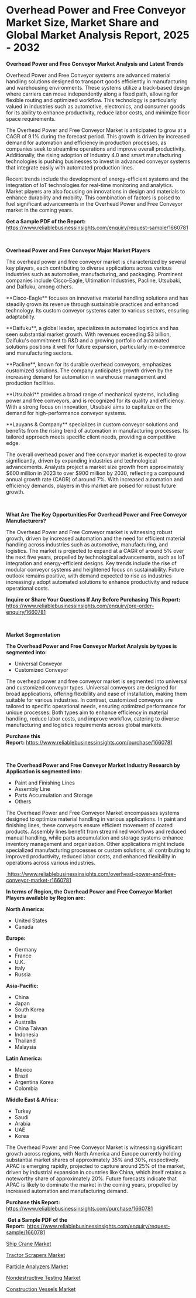 <p><h1>Overhead Power and Free Conveyor Market Size, Market Share and Global Market Analysis Report, 2025 - 2032</h1></p><p><strong>Overhead Power and Free Conveyor Market Analysis and Latest Trends</strong></p>
<p><p>Overhead Power and Free Conveyor systems are advanced material handling solutions designed to transport goods efficiently in manufacturing and warehousing environments. These systems utilize a track-based design where carriers can move independently along a fixed path, allowing for flexible routing and optimized workflow. This technology is particularly valued in industries such as automotive, electronics, and consumer goods for its ability to enhance productivity, reduce labor costs, and minimize floor space requirements.</p><p>The Overhead Power and Free Conveyor Market is anticipated to grow at a CAGR of 9.1% during the forecast period. This growth is driven by increased demand for automation and efficiency in production processes, as companies seek to streamline operations and improve overall productivity. Additionally, the rising adoption of Industry 4.0 and smart manufacturing technologies is pushing businesses to invest in advanced conveyor systems that integrate easily with automated production lines.</p><p>Recent trends include the development of energy-efficient systems and the integration of IoT technologies for real-time monitoring and analytics. Market players are also focusing on innovations in design and materials to enhance durability and mobility. This combination of factors is poised to fuel significant advancements in the Overhead Power and Free Conveyor market in the coming years.</p></p>
<p><strong>Get a Sample PDF of the Report:&nbsp;</strong> <a href="https://www.reliablebusinessinsights.com/enquiry/request-sample/1660781?utm_campaign=1873&utm_medium=2&utm_source=Github&utm_content=ia&utm_term=10042025&utm_id=overhead-power-and-free-conveyor">https://www.reliablebusinessinsights.com/enquiry/request-sample/1660781</a></p>
<p>&nbsp;</p>
<p><strong>Overhead Power and Free Conveyor Major Market Players</strong></p>
<p><p>The overhead power and free conveyor market is characterized by several key players, each contributing to diverse applications across various industries such as automotive, manufacturing, and packaging. Prominent companies include Cisco-Eagle, Ultimation Industries, Pacline, Utsubaki, and Daifuku, among others.</p><p>**Cisco-Eagle** focuses on innovative material handling solutions and has steadily grown its revenue through sustainable practices and enhanced technology. Its custom conveyor systems cater to various sectors, ensuring adaptability.</p><p>**Daifuku**, a global leader, specializes in automated logistics and has seen substantial market growth. With revenues exceeding $3 billion, Daifuku's commitment to R&D and a growing portfolio of automated solutions positions it well for future expansion, particularly in e-commerce and manufacturing sectors.</p><p>**Pacline**, known for its durable overhead conveyors, emphasizes customized solutions. The company anticipates growth driven by the increasing demand for automation in warehouse management and production facilities.</p><p>**Utsubaki** provides a broad range of mechanical systems, including power and free conveyors, and is recognized for its quality and efficiency. With a strong focus on innovation, Utsubaki aims to capitalize on the demand for high-performance conveyor systems.</p><p>**Lauyans & Company** specializes in custom conveyor solutions and benefits from the rising trend of automation in manufacturing processes. Its tailored approach meets specific client needs, providing a competitive edge.</p><p>The overall overhead power and free conveyor market is expected to grow significantly, driven by expanding industries and technological advancements. Analysts project a market size growth from approximately $600 million in 2023 to over $900 million by 2030, reflecting a compound annual growth rate (CAGR) of around 7%. With increased automation and efficiency demands, players in this market are poised for robust future growth.</p></p>
<p>&nbsp;</p>
<p><strong>What Are The Key Opportunities For Overhead Power and Free Conveyor Manufacturers?</strong></p>
<p><p>The Overhead Power and Free Conveyor market is witnessing robust growth, driven by increased automation and the need for efficient material handling across industries such as automotive, manufacturing, and logistics. The market is projected to expand at a CAGR of around 5% over the next five years, propelled by technological advancements, such as IoT integration and energy-efficient designs. Key trends include the rise of modular conveyor systems and heightened focus on sustainability. Future outlook remains positive, with demand expected to rise as industries increasingly adopt automated solutions to enhance productivity and reduce operational costs.</p></p>
<p><strong>Inquire or Share Your Questions If Any Before Purchasing This Report:</strong> <a href="https://www.reliablebusinessinsights.com/enquiry/pre-order-enquiry/1660781?utm_campaign=1873&utm_medium=2&utm_source=Github&utm_content=ia&utm_term=10042025&utm_id=overhead-power-and-free-conveyor">https://www.reliablebusinessinsights.com/enquiry/pre-order-enquiry/1660781</a></p>
<p>&nbsp;</p>
<p><strong>Market Segmentation</strong></p>
<p><strong>The Overhead Power and Free Conveyor Market Analysis by types is segmented into:</strong></p>
<p><ul><li>Universal Conveyor</li><li>Customized Conveyor</li></ul></p>
<p><p>The overhead power and free conveyor market is segmented into universal and customized conveyor types. Universal conveyors are designed for broad applications, offering flexibility and ease of installation, making them suitable for various industries. In contrast, customized conveyors are tailored to specific operational needs, ensuring optimized performance for unique processes. Both types aim to enhance efficiency in material handling, reduce labor costs, and improve workflow, catering to diverse manufacturing and logistics requirements across global markets.</p></p>
<p><strong>Purchase this Report:&nbsp;</strong><a href="https://www.reliablebusinessinsights.com/purchase/1660781?utm_campaign=1873&utm_medium=2&utm_source=Github&utm_content=ia&utm_term=10042025&utm_id=overhead-power-and-free-conveyor">https://www.reliablebusinessinsights.com/purchase/1660781</a></p>
<p>&nbsp;</p>
<p><strong>The Overhead Power and Free Conveyor Market Industry Research by Application is segmented into:</strong></p>
<p><ul><li>Paint and Finishing Lines</li><li>Assembly Line</li><li>Parts Accumulation and Storage</li><li>Others</li></ul></p>
<p><p>The Overhead Power and Free Conveyor Market encompasses systems designed to optimize material handling in various applications. In paint and finishing lines, these conveyors ensure efficient movement of coated products. Assembly lines benefit from streamlined workflows and reduced manual handling, while parts accumulation and storage systems enhance inventory management and organization. Other applications might include specialized manufacturing processes or custom solutions, all contributing to improved productivity, reduced labor costs, and enhanced flexibility in operations across various industries.</p></p>
<p><a href="https://www.reliablebusinessinsights.com/overhead-power-and-free-conveyor-market-r1660781?utm_campaign=1873&utm_medium=2&utm_source=Github&utm_content=ia&utm_term=10042025&utm_id=overhead-power-and-free-conveyor">&nbsp;https://www.reliablebusinessinsights.com/overhead-power-and-free-conveyor-market-r1660781</a></p>
<p><strong>In terms of Region, the Overhead Power and Free Conveyor Market Players available by Region are:</strong></p>
<p>
    <p> <strong> North America: </strong>
        <ul>
            <li>United States</li>
            <li>Canada</li>
        </ul>
        </p> 
    <p> <strong> Europe: </strong>
        <ul>
            <li>Germany</li>
            <li>France</li>
            <li>U.K.</li>
            <li>Italy</li>
            <li>Russia</li>
        </ul>
        </p> 
    <p> <strong> Asia-Pacific: </strong>
        <ul>
            <li>China</li>
            <li>Japan</li>
            <li>South Korea</li>
            <li>India</li>
            <li>Australia</li>
            <li>China Taiwan</li>
            <li>Indonesia</li>
            <li>Thailand</li>
            <li>Malaysia</li>
        </ul>
        </p> 
    <p> <strong> Latin America: </strong>
        <ul>
            <li>Mexico</li>
            <li>Brazil</li>
            <li>Argentina Korea</li>
            <li>Colombia</li>
        </ul>
        </p> 
    <p> <strong> Middle East & Africa: </strong>
        <ul>
            <li>Turkey</li>
            <li>Saudi</li>
            <li>Arabia</li>
            <li>UAE</li>
            <li>Korea</li>
        </ul>
    </p>
    </p>
<p><p>The Overhead Power and Free Conveyor Market is witnessing significant growth across regions, with North America and Europe currently holding substantial market shares of approximately 35% and 30%, respectively. APAC is emerging rapidly, projected to capture around 25% of the market, driven by industrial expansion in countries like China, which itself retains a noteworthy share of approximately 20%. Future forecasts indicate that APAC is likely to dominate the market in the coming years, propelled by increased automation and manufacturing demand.</p></p>
<p><strong>Purchase this Report: </strong><a href="https://www.reliablebusinessinsights.com/purchase/1660781?utm_campaign=1873&utm_medium=2&utm_source=Github&utm_content=ia&utm_term=10042025&utm_id=overhead-power-and-free-conveyor">https://www.reliablebusinessinsights.com/purchase/1660781</a></p>
<p>&nbsp;<strong>Get a Sample PDF of the Report:&nbsp;&nbsp;</strong><a href="https://www.reliablebusinessinsights.com/enquiry/request-sample/1660781?utm_campaign=1873&utm_medium=2&utm_source=Github&utm_content=ia&utm_term=10042025&utm_id=overhead-power-and-free-conveyor">https://www.reliablebusinessinsights.com/enquiry/request-sample/1660781</a></p>
<p><strong></strong></p>
<p><p><a href="https://github.com/penecorodz74/Market-Research-Report-List-1/blob/main/ship-crane-market.md?utm_campaign=1873&utm_medium=2&utm_source=Github&utm_content=ia&utm_term=10042025&utm_id=overhead-power-and-free-conveyor">Ship Crane Market</a></p><p><a href="https://github.com/mathastilley812967/Market-Research-Report-List-1/blob/main/tractor-scrapers-market.md?utm_campaign=1873&utm_medium=2&utm_source=Github&utm_content=ia&utm_term=10042025&utm_id=overhead-power-and-free-conveyor">Tractor Scrapers Market</a></p><p><a href="https://github.com/jhamygunler/Market-Research-Report-List-1/blob/main/particle-analyzers-market.md?utm_campaign=1873&utm_medium=2&utm_source=Github&utm_content=ia&utm_term=10042025&utm_id=overhead-power-and-free-conveyor">Particle Analyzers Market</a></p><p><a href="https://github.com/sadimsamid/Market-Research-Report-List-1/blob/main/nondestructive-testing-market.md?utm_campaign=1873&utm_medium=2&utm_source=Github&utm_content=ia&utm_term=10042025&utm_id=overhead-power-and-free-conveyor">Nondestructive Testing Market</a></p><p><a href="https://github.com/boysabotzoc/Market-Research-Report-List-1/blob/main/construction-vessels-market.md?utm_campaign=1873&utm_medium=2&utm_source=Github&utm_content=ia&utm_term=10042025&utm_id=overhead-power-and-free-conveyor">Construction Vessels Market</a></p></p>